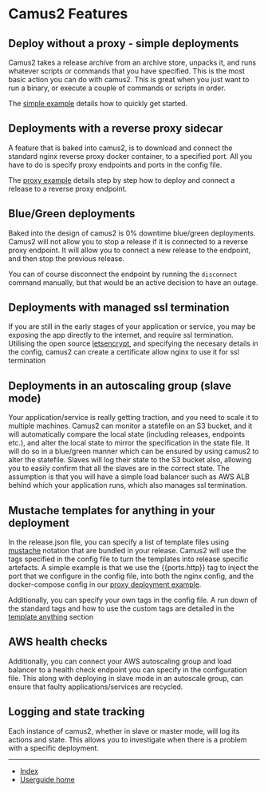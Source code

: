 # Camus2 Features

## Deploy without a proxy - simple deployments

Camus2 takes a release archive from an archive store, unpacks it, and runs whatever scripts or commands that you have specified. This is the most basic action you can do with camus2.
This is great when you just want to run a binary, or execute a couple of commands or scripts in order.

The [simple example](/hx-deploy-tool/docs/userguide/simple-example) details how to quickly get started.

## Deployments with a reverse proxy sidecar

A feature that is baked into camus2, is to download and connect the standard nginx reverse proxy docker container, to a specified port.
All you have to do is specify proxy endpoints and ports in the config file.

The [proxy example](/hx-deploy-tool/docs/userguide/proxy-example) details step by step how to deploy and connect a release to a reverse proxy endpoint.

## Blue/Green deployments

Baked into the design of camus2 is 0% downtime blue/green deployments. Camus2 will not allow you to stop a release if it is connected to a reverse proxy endpoint. It will allow you to connect a new release to the endpoint, and then stop the previous release.

You can of course disconnect the endpoint by running the `disconnect` command manually, but that would be an active decision to have an outage.

## Deployments with managed ssl termination

If you are still in the early stages of your application or service, you may be exposing the app directly to the internet, and require ssl termination.
Utilising the open source [letsencrypt](https://letsencrypt.org/about/), and specifying the necesary details in the config, camus2 can create a certificate allow nginx to use it for ssl termination

## Deployments in an autoscaling group (slave mode)

Your application/service is really getting traction, and you need to scale it to multiple machines. Camus2 can monitor a statefile on an S3 bucket, and it will automatically compare the local state (including releases, endpoints etc.), and alter the local state to mirror the specification in the state file. It will do so in a blue/green manner which can be ensured by using camus2 to alter the statefile.
Slaves will log their state to the S3 bucket also, allowing you to easily confirm that all the slaves are in the correct state. The assumption is that you will have a simple load balancer such as AWS ALB behind which your application runs, which also manages ssl termination.

## Mustache templates for anything in your deployment

In the release.json file, you can specify a list of template files using [mustache](https://mustache.github.io/mustache.5.html) notation that are bundled in your release.
Camus2 will use the tags specified in the config file to turn the templates into release specific artefacts.
A simple example is that we use the {{ports.http}} tag to inject the port that we configure in the config file, into both the nginx config, and the docker-compose config in our [proxy deployment example](/hx-deploy-tool/docs/userguide/proxy-example.md).

Additionally, you can specify your own tags in the config file. A run down of the standard tags and how to use the custom tags are detailed in the [template anything](/hx-deploy-tool/docs/templates/mustachetags.md) section

## AWS health checks

Additionally, you can connect your AWS autoscaling group and load balancer to a health check endpoint you can specify in the configuration file. This along with deploying in slave mode in an autoscale group, can ensure that faulty applications/services are recycled.

## Logging and state tracking

Each instance of camus2, whether in slave or master mode, will log its actions and state. This allows you to investigate when there is a problem with a specific deployment.

---

- [Index](/hx-deploy-tool/docs/userguide/index)
- [Userguide home](/hx-deploy-tool/docs/1-user-guide)
